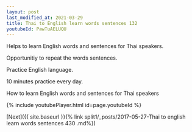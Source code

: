 ```yaml
---
layout: post
last_modified_at: 2021-03-29
title: Thai to English learn words sentences 132 
youtubeId: PawTuAELUQU
---
```

 
 
Helps to learn English words and sentences for Thai speakers.

Opportunitiy to repeat the words sentences. 

Practice English language. 
 
10 minutes practice every day. 
 
How to learn English words and sentences for Thai speakers 
 
{% include youtubePlayer.html id=page.youtubeId %}
 
 
[Next]({{ site.baseurl }}{% link  split1/_posts/2017-05-27-Thai to english learn words sentences 430 .md%})
 
